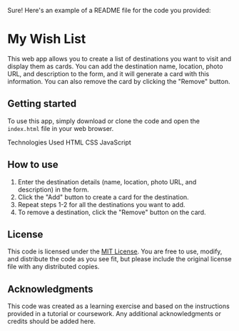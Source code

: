 Sure! Here's an example of a README file for the code you provided:

# My Wish List

This web app allows you to create a list of destinations you want to visit and display them as cards. You can add the destination name, location, photo URL, and description to the form, and it will generate a card with this information. You can also remove the card by clicking the "Remove" button.

## Getting started

To use this app, simply download or clone the code and open the `index.html` file in your web browser.

Technologies Used
HTML
CSS
JavaScript

## How to use

1. Enter the destination details (name, location, photo URL, and description) in the form.
2. Click the "Add" button to create a card for the destination.
3. Repeat steps 1-2 for all the destinations you want to add.
4. To remove a destination, click the "Remove" button on the card.

## License

This code is licensed under the [MIT License](https://opensource.org/licenses/MIT). You are free to use, modify, and distribute the code as you see fit, but please include the original license file with any distributed copies.

## Acknowledgments

This code was created as a learning exercise and based on the instructions provided in a tutorial or coursework. Any additional acknowledgments or credits should be added here.
